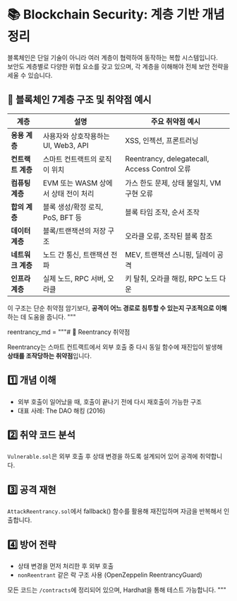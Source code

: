 # 📚 Blockchain Security: 계층 기반 개념 정리

블록체인은 단일 기술이 아니라 여러 계층이 협력하여 동작하는 복합 시스템입니다.  
보안도 계층별로 다양한 위협 요소를 갖고 있으며, 각 계층을 이해해야 전체 보안 전략을 세울 수 있습니다.

## 🧱 블록체인 7계층 구조 및 취약점 예시

| 계층 | 설명 | 주요 취약점 예시 |
|------|------|------------------|
| **응용 계층** | 사용자와 상호작용하는 UI, Web3, API | XSS, 인젝션, 프론트러닝 |
| **컨트랙트 계층** | 스마트 컨트랙트의 로직이 위치 | Reentrancy, delegatecall, Access Control 오류 |
| **컴퓨팅 계층** | EVM 또는 WASM 상에서 상태 전이 처리 | 가스 한도 문제, 상태 불일치, VM 구현 오류 |
| **합의 계층** | 블록 생성/확정 로직, PoS, BFT 등 | 블록 타임 조작, 순서 조작 |
| **데이터 계층** | 블록/트랜잭션의 저장 구조 | 오라클 오류, 조작된 블록 참조 |
| **네트워크 계층** | 노드 간 통신, 트랜잭션 전파 | MEV, 트랜잭션 스니핑, 딜레이 공격 |
| **인프라 계층** | 실제 노드, RPC 서버, 오라클 | 키 탈취, 오라클 해킹, RPC 노드 다운 |

이 구조는 단순 취약점 암기보다, **공격이 어느 경로로 침투할 수 있는지 구조적으로 이해**하는 데 도움을 줍니다.
"""

reentrancy_md = """# 🔁 Reentrancy 취약점

Reentrancy는 스마트 컨트랙트에서 외부 호출 중 다시 동일 함수에 재진입이 발생해 **상태를 조작당하는 취약점**입니다.

## 1️⃣ 개념 이해
- 외부 호출이 일어났을 때, 호출이 끝나기 전에 다시 재호출이 가능한 구조
- 대표 사례: The DAO 해킹 (2016)

## 2️⃣ 취약 코드 분석
`Vulnerable.sol`은 외부 호출 후 상태 변경을 하도록 설계되어 있어 공격에 취약합니다.

## 3️⃣ 공격 재현
`AttackReentrancy.sol`에서 fallback() 함수를 활용해 재진입하며 자금을 반복해서 인출합니다.

## 4️⃣ 방어 전략
- 상태 변경을 먼저 처리한 후 외부 호출
- `nonReentrant` 같은 락 구조 사용 (OpenZeppelin ReentrancyGuard)

모든 코드는 `/contracts`에 정리되어 있으며, Hardhat을 통해 테스트 가능합니다.
"""